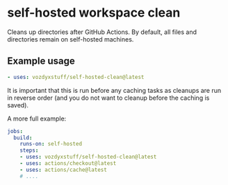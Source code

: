 # self-hosted workspace clean
Cleans up directories after GitHub Actions.
By default, all files and directories remain on self-hosted machines.
## Example usage

```yaml
- uses: vozdyxstuff/self-hosted-clean@latest
```

It is important that this is run before any caching tasks as cleanups are run in reverse order (and you do not want to cleanup before the caching is saved).

A more full example:
```yaml
jobs:
  build:
    runs-on: self-hosted
    steps:
    - uses: vozdyxstuff/self-hosted-clean@latest
    - uses: actions/checkout@latest
    - uses: actions/cache@latest
    # ....
```
